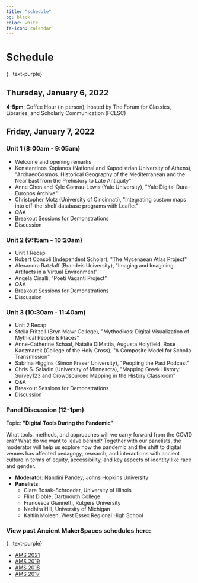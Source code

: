 ```yaml
---
title: "schedule"
bg: black
color: white
fa-icon: calendar
---
```


# Schedule
{: .text-purple}

## Thursday, January 6, 2022

**4-5pm**: Coffee Hour (in person), hosted by The Forum for Classics, Libraries, and Scholarly Communication (FCLSC)

## Friday, January 7, 2022

### Unit 1 (8:00am - 9:05am)
* Welcome and opening remarks
* Konstantinos Kopianos (National and Kapodistrian University of Athens), "ArchaeoCosmos. Historical Geography of the Mediterranean and the Near East from the Prehistory to Late Antiquity"
* Anne Chen and Kyle Conrau-Lewis (Yale University), "Yale Digital Dura-Europos Archive"
* Christopher Motz (University of Cincinnati), "Integrating custom maps into off-the-shelf database programs with Leaflet"
* Q&A
* Breakout Sessions for Demonstrations
* Discussion

### Unit 2 (9:15am - 10:20am)
* Unit 1 Recap
* Robert Consoli (Independent Scholar), "The Mycenaean Atlas Project"
* Alexandra Ratzlaff (Brandeis University), "Imaging and Imagining Artifacts in a Virtual Environment"
* Angela Cinalli, "Poeti Vaganti Project"
* Q&A
* Breakout Sessions for Demonstrations
* Discussion

### Unit 3 (10:30am - 11:40am)
* Unit 2 Recap
* Stella Fritzell (Bryn Mawr College), "Mythodikos: Digital Visualization of Mythical People & Places"
* Anne-Catherine Schaaf, Natalie DiMattia, Augusta Holyfield, Rose Kaczmarek (College of the Holy Cross), "A Composite Model for Scholia Transmission"
* Sabrina Higgins (Simon Fraser University), "Peopling the Past Podcast"
* Chris S. Saladin (University of Minnesota), "Mapping Greek History: Survey123 and Crowdsourced Mapping in the History Classroom"
* Q&A
* Breakout Sessions for Demonstrations
* Discussion

### Panel Discussion (12-1pm)

Topic: **"Digital Tools During the Pandemic"**

What tools, methods, and approaches will we carry forward from the COVID era? What do we want to leave behind? Together with our panelists, the moderator will help us explore how the pandemic and the shift to digital venues has affected pedagogy, research, and interactions with ancient culture in terms of equity, accessibility, and key aspects of identity like race and gender.

* **Moderator**: Nandini Pandey, Johns Hopkins University
* **Panelists**:
  * Clara Bosak-Schroeder, University of Illinois
  * Flint Dibble, Dartmouth College
  * Francesca Giannetti, Rutgers University
  * Nadhira Hill, University of Michigan
  * Kaitlin Moleen, West Essex Regional High School

### View past Ancient MakerSpaces schedules here:
{: .text-purple}
- [AMS 2021](https://rachelstarry.github.io/AMS2021/)
- [AMS 2019](https://diyclassics.github.io/ams-2019/)
- [AMS 2018](https://diyclassics.github.io/ams-2018/)
- [AMS 2017](https://diyclassics.github.io/ams/)

